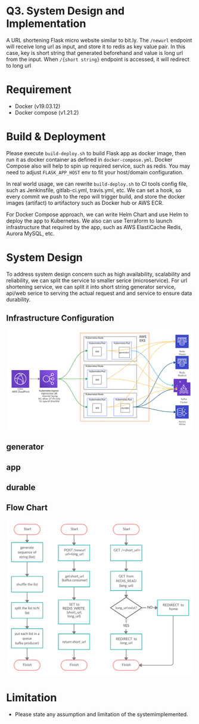 # Q3. System Design and Implementation
A URL shortening Flask micro website similar to bit.ly. The `/newurl` endpoint will receive long url as input, and store it to redis as key value pair. In this case, key is short string that generated beforehand and value is long url from the input. When `/{short string}` endpoint is accessed, it will redirect to long url

# Requirement
- Docker (v19.03.12)
- Docker compose (v1.21.2)

# Build & Deployment
Please execute `build-deploy.sh` to build Flask app as docker image, then run it as docker container as defined in `docker-compose.yml`. Docker Compose also will help to spin up required service, such as redis. You may need to adjust `FLASK_APP_HOST` env to fit your host/domain configuration.

In real world usage, we can rewrite `build-deploy.sh` to CI tools config file, such as Jenkinsfile, gitlab-ci.yml, travis.yml, etc. We can set a hook, so every commit we push to the repo will trigger build, and store the docker images (artifact) to artifactory such as Docker hub or AWS ECR.

For Docker Compose approach, we can write Helm Chart and use Helm to deploy the app to Kubernetes. We also can use Terraform to launch infrastructure that required by the app, such as AWS ElastiCache Redis, Aurora MySQL, etc.

# System Design
To address system​ design​ concern such as high availability, scalability and reliability, we can split the service to smaller serice (microservice). For url shortening service, we can split it into short string generator service, api/web serice to serving the actual request and and service to ensure data durability.

## Infrastructure​ Configuration
![Infrastructure Diagram](System-Design.png)

## generator

## app

## durable

## Flow Chart
![Flow Chart](flowchart-2.png)

# Limitation
- Please​ state​ any​ assumption​ and​ limitation​ of​ ​the system​ implemented.
